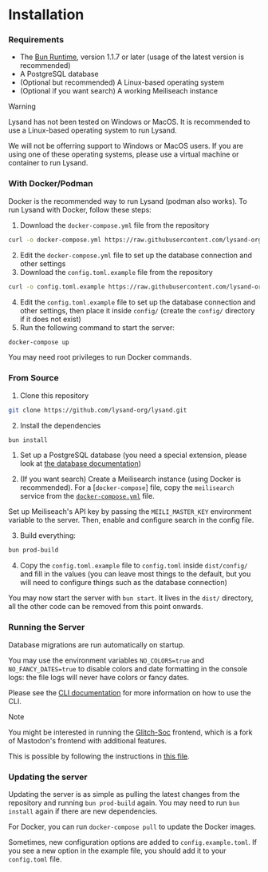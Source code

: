 # Installation

### Requirements

- The [Bun Runtime](https://bun.sh), version 1.1.7 or later (usage of the latest version is recommended)
- A PostgreSQL database
- (Optional but recommended) A Linux-based operating system
- (Optional if you want search) A working Meiliseach instance

> [!WARNING]
> Lysand has not been tested on Windows or MacOS. It is recommended to use a Linux-based operating system to run Lysand.
> 
> We will not be offerring support to Windows or MacOS users. If you are using one of these operating systems, please use a virtual machine or container to run Lysand.

### With Docker/Podman

Docker is the recommended way to run Lysand (podman also works). To run Lysand with Docker, follow these steps:

1. Download the `docker-compose.yml` file from the repository

```bash
curl -o docker-compose.yml https://raw.githubusercontent.com/lysand-org/lysand/main/docker-compose.yml
```
2. Edit the `docker-compose.yml` file to set up the database connection and other settings
3. Download the `config.toml.example` file from the repository

```bash
curl -o config.toml.example https://raw.githubusercontent.com/lysand-org/lysand/main/config.toml.example
```
4. Edit the `config.toml.example` file to set up the database connection and other settings, then place it inside `config/` (create the `config/` directory if it does not exist)
5. Run the following command to start the server:

```bash
docker-compose up
```

You may need root privileges to run Docker commands.

### From Source

1. Clone this repository

```bash
git clone https://github.com/lysand-org/lysand.git
```

2. Install the dependencies

```bash
bun install
```

1. Set up a PostgreSQL database (you need a special extension, please look at [the database documentation](database.md))

2. (If you want search)
Create a Meilisearch instance (using Docker is recommended). For a [`docker-compose`] file, copy the `meilisearch` service from the [`docker-compose.yml`](docker-compose.yml) file.

Set up Meiliseach's API key by passing the `MEILI_MASTER_KEY` environment variable to the server. Then, enable and configure search in the config file.

3. Build everything:

```bash
bun prod-build
```

4. Copy the `config.toml.example` file to `config.toml` inside `dist/config/` and fill in the values (you can leave most things to the default, but you will need to configure things such as the database connection)

You may now start the server with `bun start`. It lives in the `dist/` directory, all the other code can be removed from this point onwards.

### Running the Server

Database migrations are run automatically on startup.

You may use the environment variables `NO_COLORS=true` and `NO_FANCY_DATES=true` to disable colors and date formatting in the console logs: the file logs will never have colors or fancy dates.

Please see the [CLI documentation](cli.md) for more information on how to use the CLI.

> [!NOTE]
> You might be interested in running the [Glitch-Soc](glitch-soc.md) frontend, which is a fork of Mastodon's frontend with additional features.
>
> This is possible by following the instructions in [this file](glitch-soc.md).

### Updating the server

Updating the server is as simple as pulling the latest changes from the repository and running `bun prod-build` again. You may need to run `bun install` again if there are new dependencies.

For Docker, you can run `docker-compose pull` to update the Docker images.

Sometimes, new configuration options are added to `config.example.toml`. If you see a new option in the example file, you should add it to your `config.toml` file.